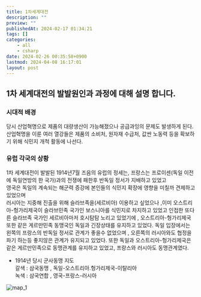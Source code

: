 ```yaml
---
title: 1차세계대전
description: ""
preview: ""
publishedAt: 2024-02-17 01:34:21
tags: []
categories:
    - all
    - csharp
date: 2024-02-26 00:35:58+0900
lastmod: 2024-04-08 16:17:01
layout: post
---
```


## 1차 세계대전의 발발원인과 과정에 대해 설명 합니다.

### 시대적 배경
당시 산업혁명으로 제품의 대량생산이 가능해졌으나 공급과잉의 문제도 발생하게 된다.
산업혁명을 이룬 여러 열강들은 제품의 소비처, 원자재 수급처, 값싼 노동력 등을 확보하기 위해 식민지 개척 활동에 나선다.

### 유럽 각국의 상황
1차 세계대전이 발발된 1914년7월 즈음의 유럽의 정세는,
프랑스는 프로이센(독일 이전에 독일연방의 한 국가)과의 전쟁에 패한후 반독일 정서가 지배하고 있었고  
영국은 독일의 계속되는 해군력 증강에 본인들의 식민지 확장에 영향을 미칠까 견제하고 있었으며  
러시아는 지중해 진출을 위해 슬라브족을(세르비아) 이용하고 싶었으나  ,이미 오스트리아-헝가리제국이 슬라브민족 국가인 보스니아를 식민지로 차지하고 있었고
인접한 또다른 슬라브족 국가인 세르비아마저 호시탐탐 노리고 있었기에 , 오스트리아-헝가리제국 또한 같은 게르만민족 동맹국인 독일과 긴장상태를 유지하고 있었다.
독일 입장에서는 왼쪽의 프랑스의 반독일 정서로 관계가 좋을수 없었으며 , 오른쪽의 러시아와도 협정을 파기 하는등 좋지않은 관계가 유지되고 있었다.
또한 독일과 오스트리아-헝가리제국은 같은 게르만민족으로 동맹관계를 유지하고 있었고,
프랑스와 러시아도 동맹관계였다.

* 1914년 당시 군사동맹 지도  
갈색 : 삼국동맹 , 독일-오스트리아.헝가리제국-이탈리아  
녹색 : 삼국연합 , 영국-프랑스-러시아  

![map_1](../assets/img/map_1.png)
